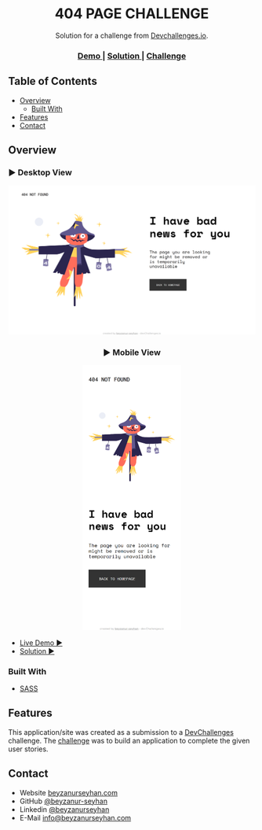 <!-- Please update value in the {}  -->

<h1 align="center">404 PAGE CHALLENGE</h1>

<div align="center">
   Solution for a challenge from  <a href="http://devchallenges.io" target="_blank">Devchallenges.io</a>.
</div>

<div align="center">
  <h3>
    <a href="https://beyzanur-seyhan.github.io/404-page-challenge/" target="_blank">
      Demo
    </a>
    <span> | </span>
    <a href="https://devchallenges.io/solutions/EewEnNJqo0sEoicv99rN" target="_blank">
      Solution
    </a>
    <span> | </span>
    <a href="https://devchallenges.io/challenges/wBunSb7FPrIepJZAg0sY" target="_blank">
      Challenge
    </a>
  </h3>
</div>

<!-- TABLE OF CONTENTS -->

## Table of Contents

- [Overview](#overview)
  - [Built With](#built-with)
- [Features](#features)
- [Contact](#contact)

<!-- OVERVIEW -->

## Overview

### ▶️ Desktop View
![Desktop View](views/desktop.png)

<center>

### ▶️ Mobile View
<img src="views/mobile.png" width="40%">
</center>

- [Live Demo ▶️](https://beyzanur-seyhan.github.io/404-page-challenge/)
- [Solution ▶️](https://devchallenges.io/solutions/EewEnNJqo0sEoicv99rN)


### Built With

- [SASS](https://sass-lang.com/)

## Features

This application/site was created as a submission to a [DevChallenges](https://devchallenges.io/challenges) challenge. The [challenge](https://devchallenges.io/challenges/wBunSb7FPrIepJZAg0sY) was to build an application to complete the given user stories.


## Contact

- Website [beyzanurseyhan.com](https://beyzanurseyhan.com)
- GitHub [@beyzanur-seyhan](https://github.com/beyzanur-seyhan)
- Linkedin [@beyzanurseyhan](https://linkedin.com/beyzanurseyhan)
- E-Mail [info@beyzanurseyhan.com](mailto:info@beyzanurseyhan.com)
